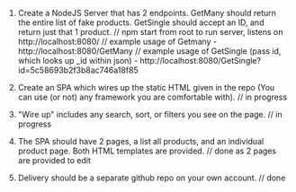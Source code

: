 1. Create a NodeJS Server that has 2 endpoints. GetMany should return the entire list of fake products. GetSingle should accept an ID, and return just that 1 product. 
// npm start from root to run server, listens on http://localhost:8080/
// example usage of Getmany - http://localhost:8080/GetMany
// example usage of GetSingle (pass id, which looks up _id within json) - http://localhost:8080/GetSingle?id=5c58693b2f3b8ac746a18f85

2. Create an SPA which wires up the static HTML given in the repo (You can use (or not) any framework you are comfortable with).
// in progress

3. "Wire up" includes any search, sort, or filters you see on the page.
// in progress

4. The SPA should have 2 pages, a list all products, and an individual product page. Both HTML templates are provided.
// done as 2 pages are provided to edit

5. Delivery should be a separate github repo on your own account. 
// done
